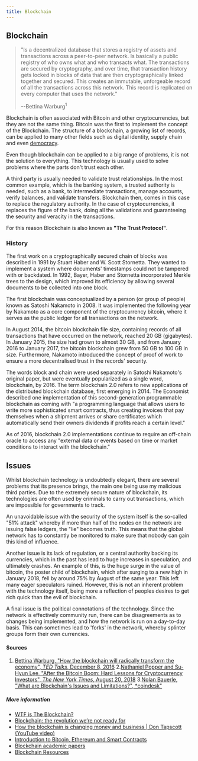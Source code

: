 ```yaml
---
title: Blockchain
---
```

## Blockchain

> "Is a decentralized database that stores a registry of assets and transactions across a peer-to-peer network. Is basically a public registry of who owns what and who transacts what. The transactions are secured by cryptography, and over time, that transaction history gets locked in blocks of data that are then cryptographically linked together and secured. This creates an immutable, unforgeable record of all the transactions across this network. This record is replicated on every computer that uses the network."
>
> --Bettina Warburg<sup>1</sup>

Blockchain is often associated with Bitcoin and other cryptocurrencies, but they are not the same thing. Bitcoin was the first to implement the concept of the Blockchain. The structure of a blockchain, a growing list of records, can be applied to many other fields such as digital identity, supply chain and even [democracy](https://www.democracy.earth/).

Even though blockchain can be applied to a big range of problems, it is not the solution to everything. This technology is usually used to solve problems where the parts don't trust each other.

A third party is usually needed to validate trust relationships. In the most common example, which is the banking system, a trusted authority is needed, such as a bank, to intermediate transactions, manage accounts, verify balances, and validate transfers. Blockchain then, comes in this case to replace the regulatory authority. In the case of cryptocurrencies, it replaces the figure of the bank, doing all the validations and guaranteeing the security and veracity in the transactions.

For this reason Blockchain is also known as **"The Trust Protocol"**.

### History
The first work on a cryptographically secured chain of blocks was described in 1991 by Stuart Haber and W. Scott Stornetta. They wanted to implement a system where documents' timestamps could not be tampered with or backdated. In 1992, Bayer, Haber and Stornetta incorporated Merkle trees to the design, which improved its efficiency by allowing several documents to be collected into one block.

The first blockchain was conceptualized by a person (or group of people) known as Satoshi Nakamoto in 2008. It was implemented the following year by Nakamoto as a core component of the cryptocurrency bitcoin, where it serves as the public ledger for all transactions on the network.

In August 2014, the bitcoin blockchain file size, containing records of all transactions that have occurred on the network, reached 20 GB (gigabytes). In January 2015, the size had grown to almost 30 GB, and from January 2016 to January 2017, the bitcoin blockchain grew from 50 GB to 100 GB in size. Furthermore, Nakamoto introduced the concept of proof of work to ensure a more decentralised trust in the records' security.

The words block and chain were used separately in Satoshi Nakamoto's original paper, but were eventually popularized as a single word, blockchain, by 2016. The term blockchain 2.0 refers to new applications of the distributed blockchain database, first emerging in 2014. The Economist described one implementation of this second-generation programmable blockchain as coming with "a programming language that allows users to write more sophisticated smart contracts, thus creating invoices that pay themselves when a shipment arrives or share certificates which automatically send their owners dividends if profits reach a certain level."

As of 2016, blockchain 2.0 implementations continue to require an off-chain oracle to access any "external data or events based on time or market conditions to interact with the blockchain."

## Issues
Whilst blockchain technology is undoubtedly elegant, there are several problems that its presence brings, the main one being use my malicious third parties. Due to the extremely secure nature of blockchain, its technologies are often used by criminals to carry out transactions, which are impossible for governments to track.

An unavoidable issue with the security of the system itself is the so-called "51% attack" whereby if more than half of the nodes on the network are issuing false ledgers, the "lie" becomes truth. This means that the global network has to constantly be monitored to make sure that nobody can gain this kind of influence.

Another issue is its lack of regulation, or a central authority backing its currencies, which in the past has lead to huge increases in speculation, and ultimately crashes. An example of this, is the huge surge in the value of bitcoin, the poster child of blockchain, which after surging to a new high in January 2018, fell by around 75% by August of the same year. This left many eager speculators ruined. However, this is not an inherent problem with the technology itself, being more a reflection of peoples desires to get rich quick than the evil of blockchain.

A final issue is the political connotations of the technology. Since the network is effectively community run, there can be disagreements as to changes being implemented, and how the network is run on a day-to-day basis. This can sometimes lead to 'forks' in the network, whereby splinter groups form their own currencies.


#### Sources
1. [Bettina Warburg, "How the blockchain will radically transform the economy", *TED Talks*, December 8, 2016](https://youtu.be/RplnSVTzvnU?t=213)
2.[Nathaniel Popper and Su-Hyun Lee, "After the Bitcoin Boom: Hard Lessons for Cryptocurrency Investors", *The New York Times*, August 20, 2018](https://www.nytimes.com/2018/08/20/technology/cryptocurrency-investor-losses.html)
3.[Nolan Bauerle, "What are Blockchain's Issues and Limitations?", *coindesk"](https://www.coindesk.com/information/blockchains-issues-limitations/)


##### More information

* [WTF is The Blockchain?](https://hackernoon.com/wtf-is-the-blockchain-1da89ba19348)    
* [Blockchain: the revolution we’re not ready for](https://medium.freecodecamp.org/blockchain-is-our-first-22nd-century-technology-d4ad45fca2ce)
* [How the blockchain is changing money and business | Don Tapscott (YouTube video)](https://www.youtube.com/watch?v=Pl8OlkkwRpc)
* [Introduction to Bitcoin, Ethereum and Smart Contracts](https://github.com/WizardOfAus/WizardsEthereumWorkshop)
* [Blockchain academic papers](https://github.com/decrypto-org/blockchain-papers)
* [Blockchain Resources](https://github.com/BlockchainDevs/CryptocurrencyAwesome/blob/master/README.md)

